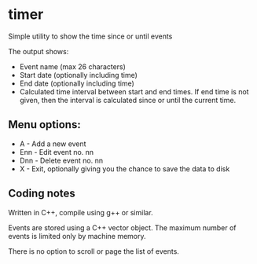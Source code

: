 # timer
Simple utility to show the time since or until events

The output shows:
- Event name (max 26 characters)
- Start date (optionally including time)
- End date (optionally including time)
- Calculated time interval between start and end times. If end time is not
  given, then the interval is calculated since or until the current time.
  
## Menu options:
  
- A - Add a new event  
- Enn - Edit event no. nn
- Dnn - Delete event no. nn
- X - Exit, optionally giving you the chance to save the data to disk
  
## Coding notes

Written in C++, compile using g++ or similar.
  
Events are stored using a C++ vector object. The maximum number of
events is limited only by machine memory.
  
There is no option to scroll or page the list of events.
